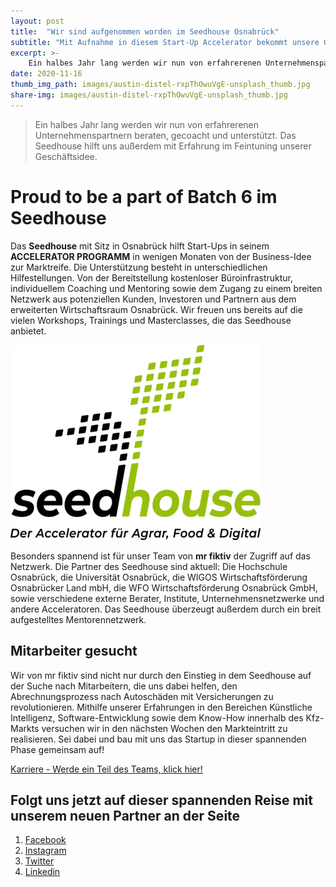 ```yaml
---
layout: post
title:  "Wir sind aufgenommen worden im Seedhouse Osnabrück"
subtitle: "Mit Aufnahme in diesem Start-Up Accelerator bekommt unsere Gründung ein ganz neues Level!"
excerpt: >-
    Ein halbes Jahr lang werden wir nun von erfahrerenen Unternehmenspartnern beraten, gecoacht und unterstützt. Das Seedhouse hilft uns außerdem mit Erfahrung im Feintuning unserer Geschäftsidee.
date: 2020-11-16
thumb_img_path: images/austin-distel-rxpThOwuVgE-unsplash_thumb.jpg
share-img: images/austin-distel-rxpThOwuVgE-unsplash_thumb.jpg
---
```


> Ein halbes Jahr lang werden wir nun von erfahrerenen Unternehmenspartnern beraten, gecoacht und unterstützt. Das Seedhouse hilft uns außerdem mit Erfahrung im Feintuning unserer Geschäftsidee.

# Proud to be a part of Batch 6 im Seedhouse

Das <strong>Seedhouse</strong> mit Sitz in Osnabrück hilft Start-Ups in seinem **ACCELERATOR PROGRAMM** in wenigen Monaten von der Business-Idee zur Marktreife. Die Unterstützung besteht in unterschiedlichen Hilfestellungen. Von der Bereitstellung kostenloser Büroinfrastruktur, individuellem Coaching und Mentoring sowie dem Zugang zu einem breiten Netzwerk aus potenziellen Kunden, Investoren und Partnern aus dem erweiterten Wirtschaftsraum Osnabrück. Wir freuen uns bereits auf die vielen Workshops, Trainings und Masterclasses, die das Seedhouse anbietet. 

[![logo seedhouse](/images/posts/2020-11-16-mr_fiktiv_joint_das_seedhouse/seedhouse.png)](https://www.seedhouse.de/)

Besonders spannend ist für unser Team von <strong>mr fiktiv</strong> der Zugriff auf das Netzwerk. Die Partner des Seedhouse sind aktuell: Die Hochschule Osnabrück, die Universität Osnabrück, die WIGOS Wirtschaftsförderung Osnabrücker Land mbH, die WFO Wirtschaftsförderung Osnabrück GmbH, sowie verschiedene externe Berater, Institute, Unternehmensnetzwerke und andere Acceleratoren.  Das Seedhouse überzeugt außerdem durch ein breit aufgestelltes Mentorennetzwerk.

## Mitarbeiter gesucht

Wir von mr fiktiv sind nicht nur durch den Einstieg in dem Seedhouse auf der Suche nach Mitarbeitern, die uns dabei helfen, den Abrechnungsprozess nach Autoschäden mit Versicherungen zu revolutionieren.
Mithilfe unserer Erfahrungen in den Bereichen Künstliche Intelligenz, Software-Entwicklung sowie dem Know-How innerhalb des Kfz-Markts versuchen wir in den nächsten Wochen den Markteintritt zu realisieren. Sei dabei und bau mit uns das Startup in dieser spannenden Phase gemeinsam auf!

<a href="/career" class="button">Karriere - Werde ein Teil des Teams, klick hier!</a>

## Folgt uns jetzt auf dieser spannenden Reise mit unserem neuen Partner an der Seite

1. [Facebook](https://www.facebook.com/mrfiktiv/)
2. [Instagram](https://instagram.com/mrfiktiv)
3. [Twitter](https://twitter.com/mr_fiktiv)
4. [Linkedin](https://linkedin.com/company/mrfiktiv)
